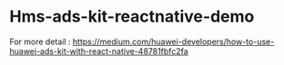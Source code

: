 # Hms-ads-kit-reactnative-demo
For more detail : https://medium.com/huawei-developers/how-to-use-huawei-ads-kit-with-react-native-48781fbfc2fa
